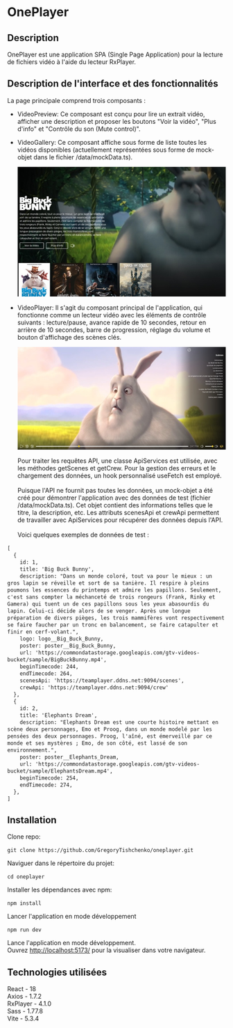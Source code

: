 # OnePlayer

## Description

OnePlayer est une application SPA (Single Page Application) pour la lecture de fichiers vidéo à l'aide du lecteur RxPlayer.

## Description de l'interface et des fonctionnalités

La page principale comprend trois composants :

- VideoPreview: Ce composant est conçu pour lire un extrait vidéo, afficher une description et proposer les boutons "Voir la vidéo", "Plus d'info" et "Contrôle du son (Mute control)".
- VideoGallery: Ce composant affiche sous forme de liste toutes les vidéos disponibles (actuellement représentées sous forme de mock-objet dans le fichier /data/mockData.ts).

  ![VideoPreview + VideoGallery](/src/assets/screenshot-1.jpeg)

- VideoPlayer: Il s'agit du composant principal de l'application, qui fonctionne comme un lecteur vidéo avec les éléments de contrôle suivants : lecture/pause, avance rapide de 10 secondes, retour en arrière de 10 secondes, barre de progression, réglage du volume et bouton d'affichage des scènes clés.

  ![VideoPlayer](/src/assets/screenshot-2.jpeg)

  Pour traiter les requêtes API, une classe ApiServices est utilisée, avec les méthodes getScenes et getCrew. Pour la gestion des erreurs et le chargement des données, un hook personnalisé useFetch est employé.\
  \
  Puisque l'API ne fournit pas toutes les données, un mock-objet a été créé pour démontrer l'application avec des données de test (fichier /data/mockData.ts). Cet objet contient des informations telles que le titre, la description, etc. Les attributs scenesApi et crewApi permettent de travailler avec ApiServices pour récupérer des données depuis l'API.\
  \
  Voici quelques exemples de données de test :

```
[
  {
    id: 1,
    title: 'Big Buck Bunny',
    description: "Dans un monde coloré, tout va pour le mieux : un gros lapin se réveille et sort de sa tanière. Il respire à pleins poumons les essences du printemps et admire les papillons. Seulement, c'est sans compter la méchanceté de trois rongeurs (Frank, Rinky et Gamera) qui tuent un de ces papillons sous les yeux abasourdis du lapin. Celui-ci décide alors de se venger. Après une longue préparation de divers pièges, les trois mammifères vont respectivement se faire faucher par un tronc en balancement, se faire catapulter et finir en cerf-volant.",
    logo: logo__Big_Buck_Bunny,
    poster: poster__Big_Buck_Bunny,
    url: 'https://commondatastorage.googleapis.com/gtv-videos-bucket/sample/BigBuckBunny.mp4',
    beginTimecode: 244,
    endTimecode: 264,
    scenesApi: 'https://teamplayer.ddns.net:9094/scenes',
    crewApi: 'https://teamplayer.ddns.net:9094/crew'
  },
  {
    id: 2,
    title: 'Elephants Dream',
    description: "Elephants Dream est une courte histoire mettant en scène deux personnages, Emo et Proog, dans un monde modelé par les pensées des deux personnages. Proog, l'aîné, est émerveillé par ce monde et ses mystères ; Emo, de son côté, est lassé de son environnement.",
    poster: poster__Elephants_Dream,
    url: 'https://commondatastorage.googleapis.com/gtv-videos-bucket/sample/ElephantsDream.mp4',
    beginTimecode: 254,
    endTimecode: 274,
  },
]
```

## Installation

Clone repo:

```
git clone https://github.com/GregoryTishchenko/oneplayer.git
```

Naviguer dans le répertoire du projet:

```
cd oneplayer
```

Installer les dépendances avec npm:

```
npm install
```

Lancer l'application en mode développement

```
npm run dev
```

Lance l'application en mode développement.\
Ouvrez [http://localhost:5173/](http://localhost:5173/) pour la visualiser dans votre navigateur.

## Technologies utilisées

React - 18\
Axios - 1.7.2\
RxPlayer - 4.1.0\
Sass - 1.77.8\
Vite - 5.3.4

